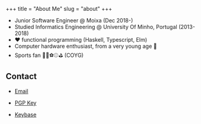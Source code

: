 +++
title = "About Me"
slug = "about"
+++

* Junior Software Engineer @ Moixa (Dec 2018-)
* Studied Informatics Engineering @ University Of Minho, Portugal (2013-2018)
* ❤️ functional programming (Haskell, Typescript, Elm)
* Computer hardware enthusiast, from a very young age 🔧
* Sports fan 🏀🏈⚽️⚾️⛳ (COYG)

## Contact

* [Email](mailto:jbernardoddc@gmail.com) 

* [PGP Key](https://keybase.io/bernas/pgp_keys.asc?fingerprint=1b015dfef4b5756ae299463a7b024b2d124bf2dc)

* [Keybase](https://keybase.io/bernas)
